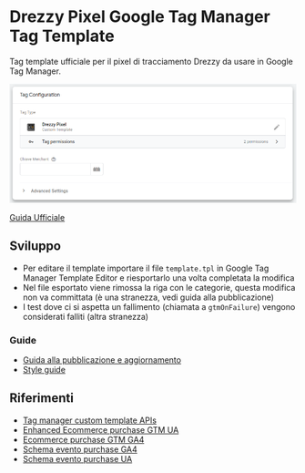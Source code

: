 # Drezzy Pixel Google Tag Manager Tag Template

Tag template ufficiale per il pixel di tracciamento Drezzy da usare in Google Tag Manager.

![Tag Screenshot](tag-screenshot.png)



[Guida Ufficiale](https://drezzy.it/...)

## Sviluppo

- Per editare il template importare il file `template.tpl` in Google Tag Manager Template Editor e riesportarlo una volta completata la modifica
- Nel file esportato viene rimossa la riga con le categorie, questa modifica non va committata (è una stranezza, vedi guida alla pubblicazione)
- I test dove ci si aspetta un fallimento (chiamata a `gtmOnFailure`) vengono considerati falliti (altra stranezza)

### Guide

- [Guida alla pubblicazione e aggiornamento](https://developers.google.com/tag-platform/tag-manager/templates/gallery#upload_to_github)
- [Style guide](https://developers.google.com/tag-platform/tag-manager/templates/style) 

## Riferimenti

- [Tag manager custom template APIs](https://developers.google.com/tag-platform/tag-manager/templates/api)
- [Enhanced Ecommerce purchase GTM UA](https://developers.google.com/analytics/devguides/collection/ua/gtm/enhanced-ecommerce#purchases)
- [Ecommerce purchase GTM GA4](https://developers.google.com/analytics/devguides/collection/ga4/ecommerce?client_type=gtm#make_a_purchase_or_issue_a_refund)
- [Schema evento purchase GA4](https://developers.google.com/analytics/devguides/collection/ga4/reference/events#purchase)
- [Schema evento purchase UA](https://developers.google.com/analytics/devguides/collection/ua/gtm/enhanced-ecommerce#purchases)
